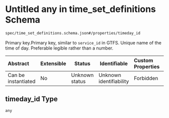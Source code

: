 # Untitled any in time_set_definitions Schema

```txt
spec/time_set_definitions.schema.json#/properties/timeday_id
```

Primary key.Primary key, similar to `service_id` in GTFS. Unique name of the time of day. Preferable legible rather than a number.


| Abstract            | Extensible | Status         | Identifiable            | Custom Properties | Additional Properties | Access Restrictions | Defined In                                                                                              |
| :------------------ | ---------- | -------------- | ----------------------- | :---------------- | --------------------- | ------------------- | ------------------------------------------------------------------------------------------------------- |
| Can be instantiated | No         | Unknown status | Unknown identifiability | Forbidden         | Allowed               | none                | [time_set_definitions.schema.json\*](../../out/time_set_definitions.schema.json "open original schema") |

## timeday_id Type

`any`
